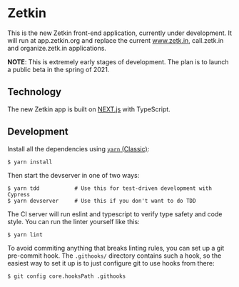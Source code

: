 # Zetkin
This is the new Zetkin front-end application, currently under development. It
will run at app.zetkin.org and replace the current www.zetk.in, call.zetk.in and
organize.zetk.in applications.

__NOTE__: This is extremely early stages of development. The plan is to launch a
public beta in the spring of 2021.

## Technology
The new Zetkin app is built on [NEXT.js](https://nextjs.org) with TypeScript.

## Development
Install all the dependencies using [`yarn` (Classic)](https://classic.yarnpkg.com):

```
$ yarn install
```

Then start the devserver in one of two ways:

```
$ yarn tdd           # Use this for test-driven development with Cypress
$ yarn devserver     # Use this if you don't want to do TDD
```

The CI server will run eslint and typescript to verify type safety and code
style. You can run the linter yourself like this:

```
$ yarn lint
```

To avoid commiting anything that breaks linting rules, you can set up a git
pre-commit hook. The `.githooks/` directory contains such a hook, so the easiest
way to set it up is to just configure git to use hooks from there:

```
$ git config core.hooksPath .githooks
```
